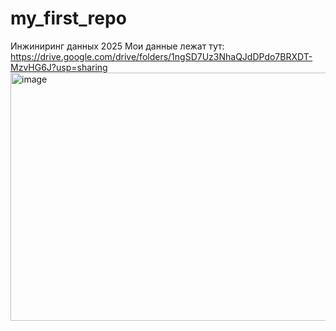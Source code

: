# my_first_repo
Инжиниринг данных 2025
Мои данные лежат тут:
https://drive.google.com/drive/folders/1ngSD7Uz3NhaQJdDPdo7BRXDT-MzvHG6J?usp=sharing
<img width="1280" height="397" alt="image" src="https://github.com/user-attachments/assets/5d73f9e6-8a2a-4faf-96d8-d0f732551640" />
